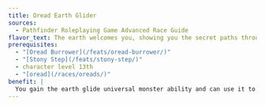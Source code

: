 ```yaml
---
title: Oread Earth Glider
sources:
  - Pathfinder Roleplaying Game Advanced Race Guide
flavor_text: The earth welcomes you, showing you the secret paths through sand and soil.
prerequisites:
  - "[Oread Burrower](/feats/oread-burrower/)"
  - "[Stony Step](/feats/stony-step/)"
  - character level 13th
  - "[oread](/races/oreads/)"
benefit: |
  You gain the earth glide universal monster ability and can use it to travel at your full base speed through sand, dirt, clay, gravel, or similar materials. If protected against fire damage, you can even burrow through lava. You can burrow through solid stone at 1/2 your base speed.
---
```


